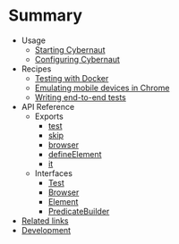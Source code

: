 # Summary

* Usage
  * [Starting Cybernaut](docs/usage/starting-cybernaut.md)
  * [Configuring Cybernaut](docs/usage/configuring-cybernaut.md)
* Recipes
  * [Testing with Docker](docs/recipes/testing-with-docker.md)
  * [Emulating mobile devices in Chrome](docs/recipes/emulating-mobile-devices-in-chrome.md)
  * [Writing end-to-end tests](docs/recipes/writing-end-to-end-tests.md)
* API Reference
  * Exports
    * [test](docs/api-reference/exports/test.md)
    * [skip](docs/api-reference/exports/skip.md)
    * [browser](docs/api-reference/exports/browser.md)
    * [defineElement](docs/api-reference/exports/define-element.md)
    * [it](docs/api-reference/exports/it.md)
  * Interfaces
    * [Test](docs/api-reference/interfaces/test.md)
    * [Browser](docs/api-reference/interfaces/browser.md)
    * [Element](docs/api-reference/interfaces/element.md)
    * [PredicateBuilder](docs/api-reference/interfaces/predicate-builder.md)
* [Related links](docs/related-links.md)
* [Development](docs/development.md)
